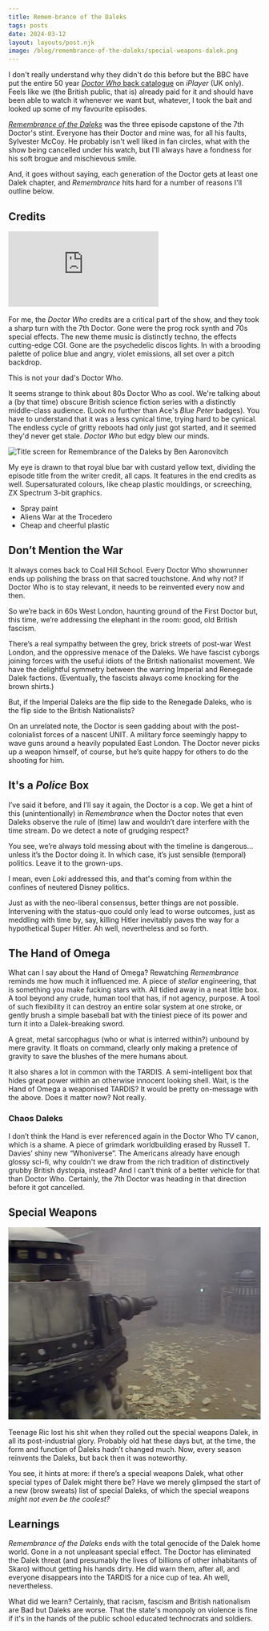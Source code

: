 ```yaml
---
title: Remem-brance of the Daleks
tags: posts
date: 2024-03-12
layout: layouts/post.njk
image: /blog/remembrance-of-the-daleks/special-weapons-dalek.png
---
```

I don't really understand why they didn't do this before but the BBC have put the entire 50 year [*Doctor Who* back catalogue](https://www.bbc.co.uk/iplayer/episodes/p0ggwr8l/doctor-who-19631996) on *iPlayer* (UK only). Feels like we (the British public, that is) already paid for it and should have been able to watch it whenever we want but, whatever, I took the bait and looked up some of my favourite episodes.

[_Remembrance of the Daleks_](https://www.bbc.co.uk/iplayer/episode/p00v91lj/doctor-who-19631996-season-25-remembrance-of-the-daleks-part-1) was the three episode capstone of the 7th Doctor's stint. Everyone has their Doctor and mine was, for all his faults, Sylvester McCoy. He probably isn't well liked in fan circles, what with the show being cancelled under his watch, but I'll always have a fondness for his soft brogue and mischievous smile.

And, it goes without saying, each generation of the Doctor gets at least one Dalek chapter, and _Remembrance_ hits hard for a number of reasons I'll outline below.

## Credits

<iframe class="youtube video embed" src="https://www.youtube.com/embed/d0r27kOw2rw?si=n_i7rqxfgnqGCpID&amp;controls=0" title="YouTube video player" frameborder="0" allow="accelerometer; autoplay; clipboard-write; encrypted-media; gyroscope; picture-in-picture; web-share" allowfullscreen></iframe>

For me, the _Doctor Who_ credits are a critical part of the show, and they took a sharp turn with the 7th Doctor. Gone were the prog rock synth and 70s special effects. The new theme music is distinctly techno, the effects cutting-edge CGI. Gone are the psychedelic discos lights. In with a brooding palette of police blue and angry, violet emissions, all set over a pitch backdrop.

This is not your dad's Doctor Who.

It seems strange to think about 80s Doctor Who as cool. We're talking about a (by that time) obscure British science fiction series with a distinctly middle-class audience. (Look no further than Ace's _Blue Peter_ badges). You have to understand that it was a less cynical time, trying hard to be cynical. The endless cycle of gritty reboots had only just got started, and it seemed they'd never get stale. _Doctor Who_ but edgy blew our minds.

![Title screen for Remembrance of the Daleks by Ben Aaronovitch](./content/blog/remembrance-of-the-daleks/remembrance-of-the-daleks-title.png "Remembrance of the Daleks")

My eye is drawn to that royal blue bar with custard yellow text, dividing the episode title from the writer credit, all caps. It features in the end credits as well. Supersaturated colours, like cheap plastic mouldings, or screeching, ZX Spectrum 3-bit graphics.

- Spray paint
- Aliens War at the Trocedero
- Cheap and cheerful plastic

## Don’t Mention the War

It always comes back to Coal Hill School. Every Doctor Who showrunner ends up polishing the brass on that sacred touchstone. And why not? If Doctor Who is to stay relevant, it needs to be reinvented every now and then.

So we’re back in 60s West London, haunting ground of the First Doctor but, this time, we’re addressing the elephant in the room: good, old British fascism.

There’s a real sympathy between the grey, brick streets of post-war West London, and the oppressive menace of the Daleks. We have fascist cyborgs joining forces with the useful idiots of the British nationalist movement. We have the delightful symmetry between the warring Imperial and Renegade Dalek factions. (Eventually, the fascists always come knocking for the brown shirts.)

But, if the Imperial Daleks are the flip side to the Renegade Daleks, who is the flip side to the British Nationalists?

On an unrelated note, the Doctor is seen gadding about with the post-colonialist forces of a nascent UNIT. A military force seemingly happy to wave guns around a heavily populated East London. The Doctor never picks up a weapon himself, of course, but he’s quite happy for others to do the shooting for him.

## It's a *Police* Box

I’ve said it before, and I’ll say it again, the Doctor is a cop. We get a hint of this (unintentionally) in _Remembrance_ when the Doctor notes that even Daleks observe the rule of (time) law and wouldn’t dare interfere with the time stream. Do we detect a note of grudging respect?

You see, we’re always told messing about with the timeline is dangerous… unless it’s the Doctor doing it. In which case, it’s just sensible (temporal) politics. Leave it to the grown-ups.

<aside>

I mean, even *Loki* addressed this, and that's coming from within the confines of neutered Disney politics.

</aside>

Just as with the neo-liberal consensus, better things are not possible. Intervening with the status-quo could only lead to worse outcomes, just as meddling with time by, say, killing Hitler inevitably paves the way for a hypothetical Super Hitler. Ah well, nevertheless and so forth.

## The Hand of Omega

What can I say about the Hand of Omega? Rewatching *Remembrance* reminds me how much it influenced me. A piece of _stellar_ engineering, that is something you make fucking stars with. All tidied away in a neat little box. A tool beyond any crude, human tool that has, if not agency, purpose. A tool of such flexibility it can destroy an entire solar system at one stroke, or gently brush a simple baseball bat with the tiniest piece of its power and turn it into a Dalek-breaking sword.

A great, metal sarcophagus (who or what is interred within?) unbound by mere gravity. It floats on command, clearly only making a pretence of gravity to save the blushes of the mere humans about.

It also shares a lot in common with the TARDIS. A semi-intelligent box that hides great power within an otherwise innocent looking shell. Wait, is the Hand of Omega a weaponised TARDIS? It would be pretty on-message with the above. Does it matter now? Not really.

### Chaos Daleks

I don’t think the Hand is ever referenced again in the Doctor Who TV canon, which is a shame. A piece of grimdark worldbuilding erased by Russell T. Davies’ shiny new “Whoniverse”. The Americans already have enough glossy sci-fi, why couldn't we draw from the rich tradition of distinctively grubby British dystopia, instead? And I can’t think of a better vehicle for that than Doctor Who. Certainly, the 7th Doctor was heading in that direction before it got cancelled.

## Special Weapons


![Still of the special weapons Dalek from Episode 4 of Remembrance of the Daleks](./content/blog/remembrance-of-the-daleks/special-weapons-dalek.png "Special Weapons Dalek")

Teenage Ric lost his shit when they rolled out the special weapons Dalek, in all its post-industrial glory. Probably old hat these days but, at the time, the form and function of Daleks hadn’t changed much. Now, every season reinvents the Daleks, but back then it was noteworthy.

You see, it hints at more: if there’s a special weapons Dalek, what other special types of Dalek might there be? Have we merely glimpsed the start of a new (brow sweats) list of special Daleks, of which the special weapons _might not even be the coolest?_

## Learnings

_Remembrance of the Daleks_ ends with the total genocide of the Dalek home world. Gone in a not unpleasant special effect. The Doctor has eliminated the Dalek threat (and presumably the lives of billions of other inhabitants of Skaro) without getting his hands dirty. He did warn them, after all, and everyone disappears into the TARDIS for a nice cup of tea. Ah well, nevertheless.

What did we learn? Certainly, that racism, fascism and British nationalism are Bad but Daleks are worse. That the state's monopoly on violence is fine if it's in the hands of the public school educated technocrats and soldiers.
